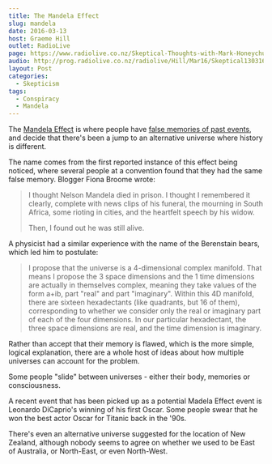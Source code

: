 ```yaml
---
title: The Mandela Effect
slug: mandela
date: 2016-03-13
host: Graeme Hill
outlet: RadioLive
page: https://www.radiolive.co.nz/Skeptical-Thoughts-with-Mark-Honeychurch/tabid/506/articleID/116614/Default.aspx
audio: http://prog.radiolive.co.nz/radiolive/Hill/Mar16/Skeptical130316.mp3
layout: Post
categories:
  - Skepticism
tags:
  - Conspiracy
  - Mandela
---
```


The [Mandela Effect](http://mandelaeffect.com/) is where people have [false memories of past events](http://knowyourmeme.com/memes/the-mandela-effect), and decide that there's been a jump to an alternative universe where history is different.

<!-- more -->

The name comes from the first reported instance of this effect being noticed, where several people at a convention found that they had the same false memory. Blogger Fiona Broome wrote:

> I thought Nelson Mandela died in prison. I thought I remembered it clearly, complete with news clips of his funeral, the mourning in South Africa, some rioting in cities, and the heartfelt speech by his widow.
>
> Then, I found out he was still alive.

A physicist had a similar experience with the name of the Berenstain bears, which led him to postulate:

> I propose that the universe is a 4-dimensional complex manifold. That means I propose the 3 space dimensions and the 1 time dimensions are actually in themselves complex, meaning they take values of the form a+ib, part "real" and part "imaginary". Within this 4D manifold, there are sixteen hexadectants (like quadrants, but 16 of them), corresponding to whether we consider only the real or imaginary part of each of the four dimensions. In our particular hexadectant, the three space dimensions are real, and the time dimension is imaginary.

Rather than accept that their memory is flawed, which is the more simple, logical explanation, there are a whole host of ideas about how multiple universes can account for the problem.

Some people "slide" between universes - either their body, memories or consciousness.

A recent event that has been picked up as a potential Madela Effect event is Leonardo DiCaprio's winning of his first Oscar. Some people swear that he won the best actor Oscar for Titanic back in the '90s.

There's even an alternative universe suggested for the location of New Zealand, although nobody seems to agree on whether we used to be East of Australia, or North-East, or even North-West.
